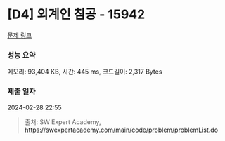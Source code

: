 # [D4] 외계인 침공 - 15942 

[문제 링크](https://swexpertacademy.com/main/code/problem/problemDetail.do?contestProbId=AYVgWGZKOroDFAQK) 

### 성능 요약

메모리: 93,404 KB, 시간: 445 ms, 코드길이: 2,317 Bytes

### 제출 일자

2024-02-28 22:55



> 출처: SW Expert Academy, https://swexpertacademy.com/main/code/problem/problemList.do